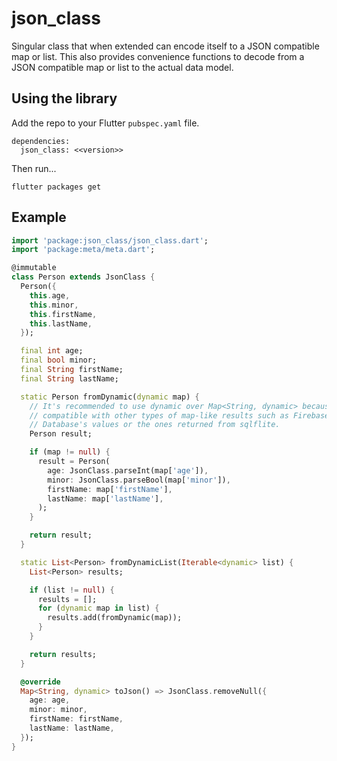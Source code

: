 # json_class

Singular class that when extended can encode itself to a JSON compatible map or list.  This also provides convenience functions to decode from a JSON compatible map or list to the actual data model.

## Using the library

Add the repo to your Flutter `pubspec.yaml` file.

```
dependencies:
  json_class: <<version>> 
```

Then run...
```
flutter packages get
```


## Example

```dart
import 'package:json_class/json_class.dart';
import 'package:meta/meta.dart';

@immutable
class Person extends JsonClass {
  Person({
    this.age,
    this.minor,
    this.firstName,
    this.lastName,
  });

  final int age;
  final bool minor;
  final String firstName;
  final String lastName;

  static Person fromDynamic(dynamic map) {
    // It's recommended to use dynamic over Map<String, dynamic> because it's
    // compatible with other types of map-like results such as Firebase Realtime
    // Database's values or the ones returned from sqlflite.
    Person result;

    if (map != null) {
      result = Person(
        age: JsonClass.parseInt(map['age']),
        minor: JsonClass.parseBool(map['minor']),
        firstName: map['firstName'],
        lastName: map['lastName'],
      );
    }

    return result;
  }

  static List<Person> fromDynamicList(Iterable<dynamic> list) {
    List<Person> results;

    if (list != null) {
      results = [];
      for (dynamic map in list) {
        results.add(fromDynamic(map));
      }
    }

    return results;
  }

  @override
  Map<String, dynamic> toJson() => JsonClass.removeNull({
    age: age,
    minor: minor,
    firstName: firstName,
    lastName: lastName,
  });
}

```